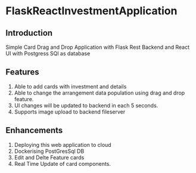 # FlaskReactInvestmentApplication

## Introduction
Simple Card Drag and Drop  Application with Flask Rest Backend and React UI with Postgress SQl as database

## Features
1. Able to add cards with investment and details 
2. Able to change the arrangement data population using drag and drop feature.
3. UI changes will be updated to backend in each 5 seconds.
4. Supports image upload to backend fileserver


## Enhancements
1. Deploying this web application to cloud
2. Dockerising PostGresSql DB
3. Edit and Delte Feature cards
4. Real Time Update of card components.
